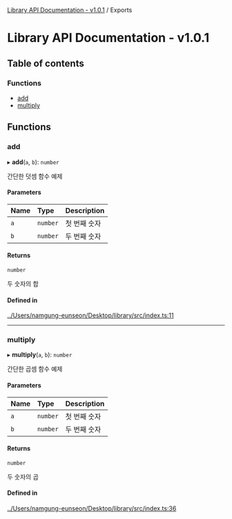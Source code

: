 [Library API Documentation - v1.0.1](README.md) / Exports

# Library API Documentation - v1.0.1

## Table of contents

### Functions

- [add](modules.md#add)
- [multiply](modules.md#multiply)

## Functions

### add

▸ **add**(`a`, `b`): `number`

간단한 덧셈 함수 예제

#### Parameters

| Name | Type | Description |
| :------ | :------ | :------ |
| `a` | `number` | 첫 번째 숫자 |
| `b` | `number` | 두 번째 숫자 |

#### Returns

`number`

두 숫자의 합

#### Defined in

[../Users/namgung-eunseon/Desktop/library/src/index.ts:11](https://github.com/grapefruitgreentealoe/library-with-cursor-test/blob/343b89e186c301e66ea378ba01210a2faef4930b/src/index.ts#L11)

___

### multiply

▸ **multiply**(`a`, `b`): `number`

간단한 곱셈 함수 예제

#### Parameters

| Name | Type | Description |
| :------ | :------ | :------ |
| `a` | `number` | 첫 번째 숫자 |
| `b` | `number` | 두 번째 숫자 |

#### Returns

`number`

두 숫자의 곱

#### Defined in

[../Users/namgung-eunseon/Desktop/library/src/index.ts:36](https://github.com/grapefruitgreentealoe/library-with-cursor-test/blob/343b89e186c301e66ea378ba01210a2faef4930b/src/index.ts#L36)
